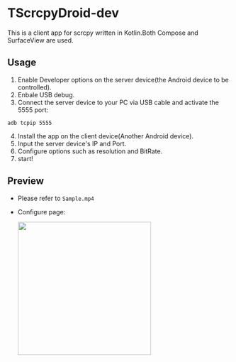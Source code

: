 # TScrcpyDroid-dev
This is a client app for scrcpy written in Kotlin.Both Compose and SurfaceView are used.
## Usage
1. Enable Developer options on the server device(the Android device to be controlled).
2. Enbale USB debug.
3. Connect the server device to your PC via USB cable and activate the 5555 port:
```shell
adb tcpip 5555
```
4. Install the app on the client device(Another Android device).
5. Input the server device's IP and Port.
6. Configure options such as resolution and BitRate.
7. start!

## Preview
- Please refer to `Sample.mp4`

- Configure page:

  <img src="https://user-images.githubusercontent.com/32243069/226901022-1a01f76b-dff9-4d9c-8698-d6ac01558c85.jpg" width="300">
